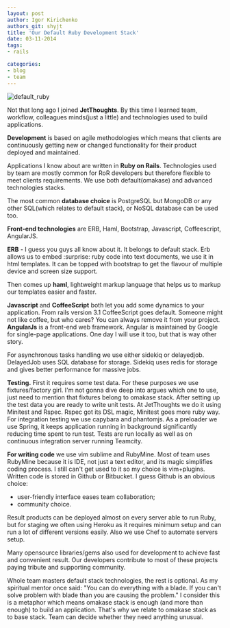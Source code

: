 ```yaml
---
layout: post
author: Igor Kirichenko
authors_git: shyjt
title: 'Our Default Ruby Development Stack'
date: 03-11-2014
tags:
- rails

categories:
- blog
- team
---
```

<div class="left" style="margin-right: 1em;">
    <img src="https://cloud.githubusercontent.com/assets/5908100/4884942/7d47496a-6370-11e4-8bbd-897931ce3da7.jpg" title="default_ruby"/>
</div>

Not that long ago I joined **JetThoughts**. By this time I learned team, workflow, colleagues minds(just a little) and technologies used to build applications.

**Development** is based on agile methodologies which means that clients are continuously getting new or changed functionality for their product deployed and maintained.

Applications I know about are written in **Ruby on Rails**. Technologies used by team are mostly common for RoR developers but therefore flexible to meet clients requirements. We use both default(omakase) and advanced technologies stacks.

The most common **database choice** is PostgreSQL but MongoDB or any other SQL(which relates to default stack), or NoSQL database can be used too. 

<!--cut-->

**Front-end technologies** are ERB, Haml, Bootstrap, Javascript, Coffeescript, AngularJS. 

**ERB** - I guess you guys all know about it. It belongs to default stack. Erb allows us to embed :surprise: ruby code into text documents, we use it in html templates. It can be topped with bootstrap to get the flavour of multiple device and screen size support. 

Then comes up **haml**, lightweight markup language that helps us to markup our templates easier and faster. 

**Javascript** and **СoffeeScript** both let you add some dynamics to your application. From rails version 3.1 СoffeeScript goes default. Someone might not like coffee, but who cares? You can always remove it from your project. **AngularJs** is a front-end web framework. Angular is maintained by Google for single-page applications. One day I will use it too, but that is way other story.

For asynchronous tasks handling we use either sidekiq or delayedjob. DelayedJob uses SQL database for storage. Sidekiq uses redis for storage and gives better performance for massive jobs.

**Testing.** First it requires some test data. For these  purposes we use fixtures/factory girl. I'm not gonna dive deep into argues which one to use, just need to mention that fixtures belong to omakase stack. After setting up the test data you are ready to write unit tests. At  JetThoughts we do it using Minitest and Rspec. Rspec got its DSL magic, Minitest goes more ruby way. For integration testing we use capybara and phantomjs. As a preloader we use Spring, it keeps application running in background significantly reducing time spent to run test. Tests are run locally as well as on continuous integration server running Teamcity.

**For writing code** we use vim sublime and RubyMine. Most of team uses RubyMine because it is IDE, not just a text editor, and its magic simplifies coding process. I still can't get used to it so my choice is vim+plugins. Written code is stored in Github or Bitbucket. I guess Github is an obvious choice:

* user-friendly interface eases team collaboration;
* community choice.

Result products can be deployed almost on every server able to run Ruby, but for staging we often using Heroku as it requires minimum setup and can run a lot of different versions easily. Also we use Chef to automate servers setup.

Many opensource libraries/gems also used for development to achieve fast and convenient result. Our developers contribute to most of these projects paying tribute and supporting community.

Whole team masters default stack technologies, the rest is optional. As my spiritual mentor once said: "You can do everything with a blade. If you can't solve problem with blade than you are causing the problem." I consider this is a metaphor which means omakase stack is enough (and more than enough) to build an application. That's why we relate to omakase stack as to base stack. Team can decide whether they need anything unusual.

